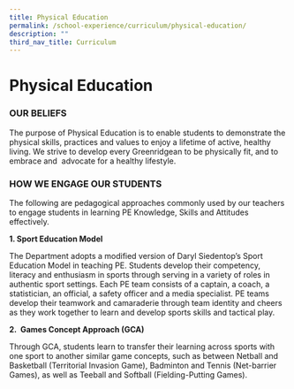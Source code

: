 ```yaml
---
title: Physical Education
permalink: /school-experience/curriculum/physical-education/
description: ""
third_nav_title: Curriculum
---
```

# **Physical Education**

### OUR BELIEFS

The purpose of Physical Education is to enable students to demonstrate the physical skills, practices and values to enjoy a lifetime of active, healthy living. We strive to develop every Greenridgean to be physically fit, and to embrace and  advocate for a healthy lifestyle.

### HOW WE ENGAGE OUR STUDENTS

The following are pedagogical approaches commonly used by our teachers to engage students in learning PE Knowledge, Skills and Attitudes effectively. 

**1\. Sport Education Model**  

The Department adopts a modified version of Daryl Siedentop’s Sport Education Model in teaching PE. Students develop their competency, literacy and enthusiasm in sports through serving in a variety of roles in authentic sport settings. Each PE team consists of a captain, a coach, a statistician, an official, a safety officer and a media specialist. PE teams develop their teamwork and camaraderie through team identity and cheers as they work together to learn and develop sports skills and tactical play. 

**2.  Games Concept Approach (GCA)**

Through GCA, students learn to transfer their learning across sports with one sport to another similar game concepts, such as between Netball and Basketball (Territorial Invasion Game), Badminton and Tennis (Net-barrier Games), as well as Teeball and Softball (Fielding-Putting Games).